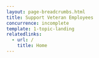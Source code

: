 ```yaml
---
layout: page-breadcrumbs.html
title: Support Veteran Employees
concurrence: incomplete
template: 1-topic-landing
relatedlinks:
  - url: /
    title: Home
---
```

